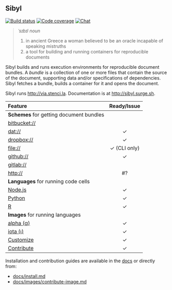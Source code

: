## Sibyl

[![Build status](https://travis-ci.org/stencila/sibyl.svg?branch=master)](https://travis-ci.org/stencila/sibyl)
[![Code coverage](https://codecov.io/gh/stencila/sibyl/branch/master/graph/badge.svg)](https://codecov.io/gh/stencila/sibyl)
[![Chat](https://badges.gitter.im/stencila/stencila.svg)](https://gitter.im/stencila/stencila)

> *ˈsɪbɪl* _noun_
> 1. in ancient Greece a woman believed to be an oracle incapable of speaking mistruths
> 2. a tool for building and running containers for reproducible documents

Sibyl builds and runs execution environments for reproducible document bundles. A *bundle* is a collection of one or more files that contain the source of the document, supporting data and/or specifications of dependencies. Sibyl fetches a bundle, builds a container for it and opens the document.

Sibyl runs http://via.stenci.la. Documentation is at http://sibyl.surge.sh.

Feature                                       | Ready/Issue
:---------------------------------------------| :---:
**Schemes** for getting document bundles      |
[bitbucket://](docs/schemes/bitbucket.md)     |
[dat://](docs/schemes/dat.md)                 | ✓
[dropbox://](docs/schemes/dropbox.md)         | ✓
[file://](docs/schemes/file.md)               | ✓ (CLI only)
[github://](docs/schemes/github.md)           | ✓
[gitlab://](docs/schemes/gitlab.md)           |
[http://](docs/schemes/http.md)               | #?
**Languages** for running code cells          |
[Node.js](docs/langs/node.md)                 | ✓
[Python](docs/langs/python.md)                | ✓
[R](docs/langs/r.md)                          | ✓
**Images** for running languages              |
[alpha (α)](docs/images/alpha.md)             | ✓
[iota (ι)](docs/images/iota.md)               | ✓
[Customize](docs/images/customize-image.md)   | ✓
[Contribute](docs/images/contribute-image.md) | ✓

Installation and contribution guides are available in the [docs](http://sibyl.surge.sh) or directly from:

- [docs/install.md](docs/install.md)
- [docs/images/contribute-image.md](docs/images/contribute-image.md)
